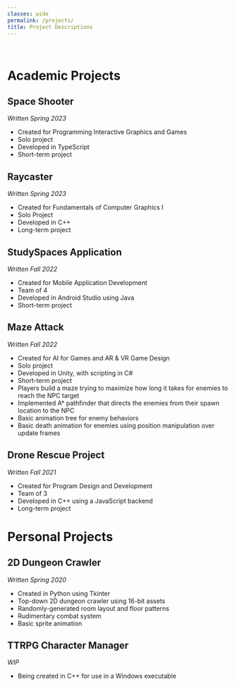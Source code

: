 ```yaml
---
classes: wide
permalink: /projects/
title: Project Descriptions
---
```


<br>

# Academic Projects
## Space Shooter
*Written Spring 2023*
- Created for Programming Interactive Graphics and Games
- Solo project
- Developed in TypeScript
- Short-term project

## Raycaster
*Written Spring 2023*
- Created for Fundamentals of Computer Graphics I
- Solo Project
- Developed in C++
- Long-term project

## StudySpaces Application
*Written Fall 2022*
- Created for Mobile Application Development
- Team of 4
- Developed in Android Studio using Java
- Short-term project

## Maze Attack
*Written Fall 2022*
- Created for AI for Games and AR & VR Game Design
- Solo project
- Developed in Unity, with scripting in C#
- Short-term project
- Players build a maze trying to maximize how long it takes for enemies to reach the NPC target
- Implemented A* pathfinder that directs the enemies from their spawn location to the NPC
- Basic animation tree for enemy behaviors
- Basic death animation for enemies using position manipulation over update frames

## Drone Rescue Project
*Written Fall 2021*
- Created for Program Design and Development
- Team of 3
- Developed in C++ using a JavaScript backend
- Long-term project


# Personal Projects
## 2D Dungeon Crawler
*Written Spring 2020*
- Created in Python using Tkinter
- Top-down 2D dungeon crawler using 16-bit assets
- Randomly-generated room layout and floor patterns
- Rudimentary combat system
- Basic sprite animation

## TTRPG Character Manager
*WIP*
- Being created in C++ for use in a Windows executable
